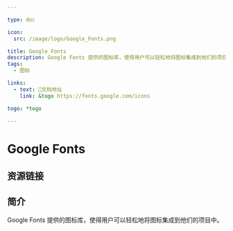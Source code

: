 ```yaml
---

type: doc

icon:
  src: /image/logo/Google_Fonts.png

title: Google Fonts
description: Google Fonts 提供的图标库，使得用户可以轻松地将图标集成到他们的项目中。
tags:
  - 图标

links:
  - text: 📖文档地址
    link: &togo https://fonts.google.com/icons

togo: *togo

---
```


<ShowLogo />

# Google Fonts

<ShowTags />

<ShowBreadcrumb />

## 资源链接

<ShowLinks />

## 简介

Google Fonts 提供的图标库，使得用户可以轻松地将图标集成到他们的项目中。
